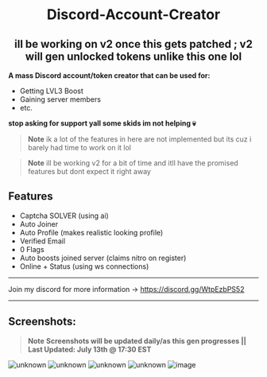 <h1 align="center"> Discord-Account-Creator </h1>

<h2 align="center">ill be working on v2 once this gets patched ; v2 will gen unlocked tokens unlike this one lol </h2>


**A mass Discord account/token creator that can be used for:**
- Getting LVL3 Boost
- Gaining server members
- etc.

**stop asking for support yall some skids im not helping :skull:**

> **Note** ik a lot of the features in here are not implemented but its cuz i barely had time to work on it lol

> **Note** ill be working v2 for a bit of time and itll have the promised features but dont expect it right away


## Features
- Captcha SOLVER (using ai)
- Auto Joiner
- Auto Profile (makes realistic looking profile)
- Verified Email
- 0 Flags
- Auto boosts joined server (claims nitro on register)
- Online + Status (using ws connections)

---

Join my discord for more information -> https://discord.gg/WtpEzbPS52

---

## Screenshots:
> **Note** **Screenshots will be updated daily/as this gen progresses || Last Updated: July 13th @ 17:30 EST**


![unknown](https://user-images.githubusercontent.com/60797067/178118009-fa3ad6fc-b4e1-4ac7-acc5-607473ffd371.png)
![unknown](https://user-images.githubusercontent.com/60797067/178118037-f7d6815f-f4da-4ba7-8fa4-12edfa2dba0e.png)
![unknown](https://user-images.githubusercontent.com/60797067/178122067-ff242557-dcef-4664-b6b3-7f0d858b38ef.png)
![unknown](https://user-images.githubusercontent.com/60797067/178123896-9511c6e6-483e-4ff6-9429-a349c17a3903.png)
![image](https://user-images.githubusercontent.com/60797067/178840065-64578920-c96d-4162-af56-b91046dc504c.png)
